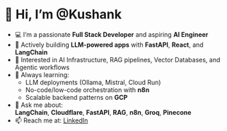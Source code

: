 # 👋 Hi, I’m @Kushank

- 💻 I’m a passionate **Full Stack Developer** and aspiring **AI Engineer**
- 🤖 Actively building **LLM-powered apps** with **FastAPI**, **React**, and **LangChain**
- 🧠 Interested in AI Infrastructure, RAG pipelines, Vector Databases, and Agentic workflows
- 🌱 Always learning:
  - LLM deployments (Ollama, Mistral, Cloud Run)
  - No-code/low-code orchestration with **n8n**
  - Scalable backend patterns on **GCP**
- 💬 Ask me about:  
  **LangChain**, **Cloudflare**, **FastAPI**, **RAG**, **n8n**, **Groq**, **Pinecone**
- 📫 Reach me at: [LinkedIn](https://www.linkedin.com/in/kushank-pulipati)
